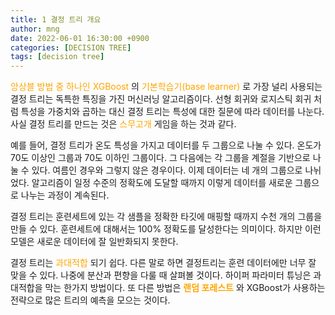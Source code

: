 ```yaml
---
title: 1 결정 트리 개요
author: mng
date: 2022-06-01 16:30:00 +0900
categories: [DECISION TREE]
tags: [decision tree]
---
```

<span style="color:orange">
앙상블 방법 중 하나인 XGBoost
</span>
의
<span style="color:orange">
기본학습기(base learner)
</span>
로 가장 널리 사용되는 결정 트리는 독특한 특징을 가진 머신러닝 알고리즘이다.
선형 회귀와 로지스틱 회귀 처럼 특성을 가중치와 곱하는 대신 결정 트리는 특성에 대한 질문에 따라 데이터를 나눈다.
사실 결정 트리를 만드는 것은
<span style="color:orange">
스무고개
</span>
게임을 하는 것과 같다.

예를 들어, 결정 트리가 온도 특성을 가지고 데이터를 두 그룹으로 나눌 수 있다.
온도가 70도 이상인 그룹과 70도 이하인 그룹이다.
그 다음에는 각 그룹을 계절을 기반으로 나눌 수 있다.
여름인 경우와 그렇지 않은 경우이다.
이제 데이터는 네 개의 그룹으로 나뉘었다.
알고리즘이 일정 수준의 정확도에 도달할 때까지 이렇게 데이터를 새로운 그룹으로 나누는 과정이 계속된다.

결정 트리는 훈련세트에 있는 각 샘플을 정확한 타깃에 매핑할 때까지 수천 개의 그룹을 만들 수 있다.
훈련세트에 대해서는 100% 정확도를 달성한다는 의미이다.
하지만 이런 모델은 새로운 데이터에 잘 일반화되지 못한다.

결정 트리는
<span style="color:orange">
과대적합
</span>
되기 쉽다.
다른 말로 하면 결정트리는 훈련 데이터에만 너무 잘 맞을 수 있다.
나중에 분산과 편향을 다룰 때 살펴볼 것이다.
하이퍼 파라미터 튜닝은 과대적합을 막는 한가지 방법이다.
또 다른 방법은
<span style="color:orange">
**랜덤 포레스트**
</span>
와 XGBoost가 사용하는 전략으로 많은 트리의 예측을 모으는 것이다.
